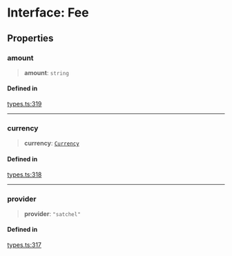 # Interface: Fee

## Properties

### amount

> **amount**: `string`

#### Defined in

[types.ts:319](https://github.com/monerium/js-monorepo/blob/main/packages/sdk/src/types.ts#L319)

***

### currency

> **currency**: [`Currency`](/docs/packages/SDK/enumerations/Currency.md)

#### Defined in

[types.ts:318](https://github.com/monerium/js-monorepo/blob/main/packages/sdk/src/types.ts#L318)

***

### provider

> **provider**: `"satchel"`

#### Defined in

[types.ts:317](https://github.com/monerium/js-monorepo/blob/main/packages/sdk/src/types.ts#L317)
